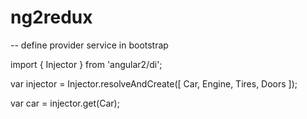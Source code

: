 # ng2redux


-- define provider service in bootstrap

import { Injector } from 'angular2/di';

var injector = Injector.resolveAndCreate([
  Car,
  Engine,
  Tires,
  Doors
]);

var car = injector.get(Car);